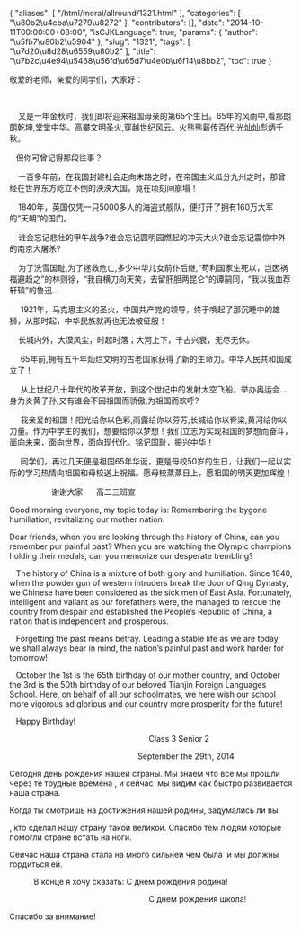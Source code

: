 {
    "aliases": [
        "/html/moral/allround/1321.html"
    ],
    "categories": [
        "\u80b2\u4eba\u7279\u8272"
    ],
    "contributors": [],
    "date": "2014-10-11T00:00:00+08:00",
    "isCJKLanguage": true,
    "params": {
        "author": "\u5fb7\u80b2\u5904"
    },
    "slug": "1321",
    "tags": [
        "\u7d20\u8d28\u6559\u80b2"
    ],
    "title": "\u7b2c\u4e94\u5468\u56fd\u65d7\u4e0b\u6f14\u8bb2",
    "toc": true
}

敬爱的老师，亲爱的同学们，大家好：




    




    又是一年金秋时，我们即将迎来祖国母亲的第65个生日。65年的风雨中,看那朗朗乾坤,堂堂中华。高攀文明圣火,穿越世纪风云。火熊熊薪传百代,光灿灿彪炳千秋。




   但你可曾记得那段往事？




    一百多年前，在我国封建社会走向末路之时，在帝国主义瓜分九州之时，那曾经在世界东方屹立不倒的泱泱大国，竟在顷刻间崩塌！




    1840年，英国仅凭一只5000多人的海盗式舰队，便打开了拥有160万大军的“天朝”的国门。




    谁会忘记悲壮的甲午战争?谁会忘记圆明园燃起的冲天大火?谁会忘记震惊中外的南京大屠杀?




    为了洗雪国耻,为了拯救危亡,多少中华儿女前仆后继,“苟利国家生死以，岂因祸福避趋之”的林则徐，“我自横刀向天笑，去留肝胆两昆仑”的谭嗣同，“我以我血荐轩辕”的鲁迅…




     1921年，马克思主义的圣火，中国共产党的领导，终于唤起了那沉睡中的雄狮，从那时起，中华民族就再也无法被征服！




    长城内外，大漠风尘，时起时落；大河上下，千古兴衰，无尽无休。




     65年前,拥有五千年灿烂文明的古老国家获得了新的生命力。中华人民共和国成立了！




     从上世纪八十年代的改革开放，到这个世纪中的发射太空飞船，举办奥运会…身为炎黄子孙,又有谁会不因祖国而骄傲,为祖国而欢呼?




     我亲爱的祖国！阳光给你以色彩,雨露给你以芬芳,长城给你以脊梁,黄河给你以力量。作为中学生的我们，想要给你以梦想！我们立志为实现祖国的梦想而奋斗，面向未来，面向世界，面向现代化。铭记国耻，振兴中华！




     同学们，再过几天便是祖国65年华诞，更是母校50岁的生日，让我们一起以实际的学习热情向祖国和母校送上祝福。愿母校蒸蒸日上，愿祖国的明天更加辉煌！




  





  





                   谢谢大家      高二三班宣




  





  





Good morning everyone, my topic today is: Remembering the bygone
humiliation, revitalizing our mother nation.




Dear friends, when you are looking through the history of China, can
you remember pur painful past? When you are watching the Olympic champions
holding their medals, can you memorize our desperate trembling?




  
The history of China is a mixture of both glory and humiliation. Since
1840, when the powder gun of western intruders break the door of Qing Dynasty,
we Chinese have been considered as the sick men of East Asia. Fortunately,
intelligent and valiant as our forefathers were, the managed to rescue the
country from despair and established the People’s Republic of China, a nation
that is independent and prosperous. 




  
Forgetting the past means betray. Leading a stable life as we are today,
we shall always bear in mind, the nation’s painful past and work harder for
tomorrow!




  
October the 1st is the 65th birthday of our mother
country, and October the 3rd is the 50th birthday of our
beloved Tianjin Foreign Languages School. Here, on behalf of all our
schoolmates, we here wish our school more vigorous ad glorious and our country
more prosperity for the future!




  
Happy Birthday!




                                                              
Class 3 Senior 2




                                                         
September the 29th, 2014




  





  





  





Сегодня день
рождения нашей страны. Мы знаем что все мы прошли через те трудные времена , и сейчас  мы видим как быстро развивается наша страна.




Когда ты
смотришь на достижения нашей родины, задумались ли вы 




, кто
сделал нашу страну такой великой. Спасибо тем людям которые помогли стране встать на ноги. 




Сейчас наша
страна стала на много сильней чем была  и мы
должны гордиться ей.




           В конце
я хочу сказать: С днем рождения родина!




                                                               С днем
рождения школа!




Спасибо за
внимание!




  



